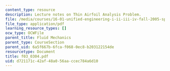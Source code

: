 ```yaml
---
content_type: resource
description: Lecture notes on Thin Airfoil Analysis Problem.
file: /media/courses/16-01-unified-engineering-i-ii-iii-iv-fall-2005-spring-2006/d721171c42af48a056aaccec784a6d10_f03_0304.pdf
file_type: application/pdf
learning_resource_types: []
ocw_type: OCWFile
parent_title: Fluid Mechanics
parent_type: CourseSection
parent_uid: 6a5f667b-6fca-f068-0ec8-b203122154de
resourcetype: Document
title: f03_0304.pdf
uid: d721171c-42af-48a0-56aa-ccec784a6d10
---
```

